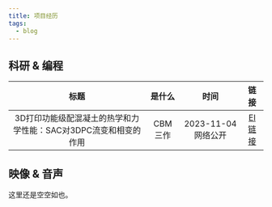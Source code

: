 ```yaml
---
title: 项目经历
tags:
  - blog
---
```


## 科研 & 编程

|标题|是什么|时间|链接|
|:---:|:---:|:---:|:---:|
|3D打印功能级配混凝土的热学和力学性能：SAC对3DPC流变和相变的作用|CBM 三作|2023-11-04 网络公开|[EI链接](https://www.sciencedirect.com/science/article/pii/S0950061823035481)|

## 映像 & 音声

这里还是空空如也。
